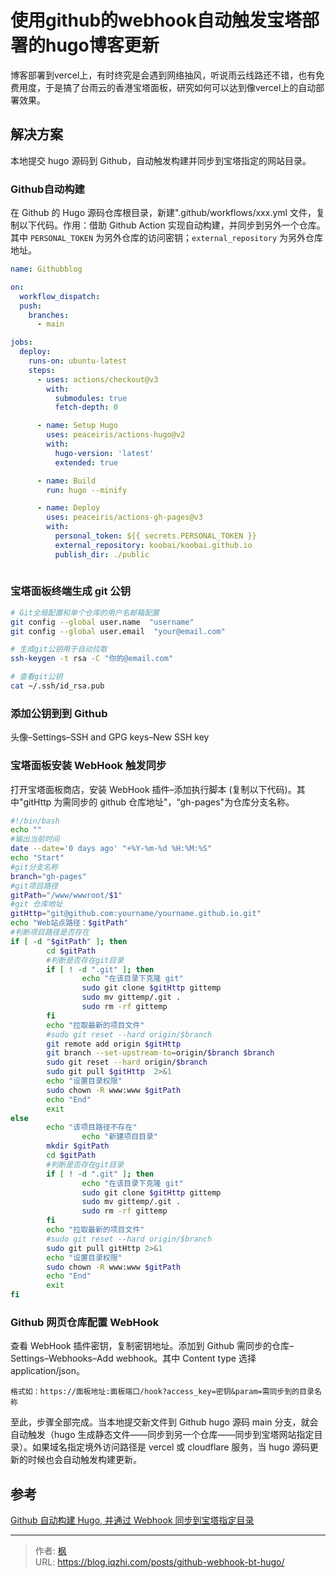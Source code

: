 # 使用github的webhook自动触发宝塔部署的hugo博客更新


博客部署到vercel上，有时终究是会遇到网络抽风，听说雨云线路还不错，也有免费用度，于是搞了台雨云的香港宝塔面板，研究如何可以达到像vercel上的自动部署效果。

<!--more-->

## 解决方案

本地提交 hugo 源码到 Github，自动触发构建并同步到宝塔指定的网站目录。

### Github自动构建

在 Github 的 Hugo 源码仓库根目录，新建".github/workflows/xxx.yml 文件，复制以下代码。作用：借助 Github Action 实现自动构建，并同步到另外一个仓库。其中 `PERSONAL_TOKEN` 为另外仓库的访问密钥；`external_repository` 为另外仓库地址。

```yml
name: Githubblog

on:
  workflow_dispatch:
  push:
    branches:
      - main

jobs:
  deploy:
    runs-on: ubuntu-latest
    steps:
      - uses: actions/checkout@v3
        with:
          submodules: true
          fetch-depth: 0

      - name: Setup Hugo
        uses: peaceiris/actions-hugo@v2
        with:
          hugo-version: 'latest'
          extended: true

      - name: Build
        run: hugo --minify

      - name: Deploy
        uses: peaceiris/actions-gh-pages@v3
        with:
          personal_token: ${{ secrets.PERSONAL_TOKEN }}
          external_repository: koobai/koobai.github.io
          publish_dir: ./public
          
```

### 宝塔面板终端生成 git 公钥

```bash
# Git全局配置和单个仓库的用户名邮箱配置
git config --global user.name  "username"
git config --global user.email  "your@email.com"

# 生成git公钥用于自动拉取
ssh-keygen -t rsa -C "你的@email.com"

# 查看git公钥
cat ~/.ssh/id_rsa.pub
```
### 添加公钥到到 Github

头像–Settings–SSH and GPG keys–New SSH key

### 宝塔面板安装 WebHook 触发同步

打开宝塔面板商店，安装 WebHook 插件–添加执行脚本 (复制以下代码)。其中"gitHttp 为需同步的 github 仓库地址"，“gh-pages"为仓库分支名称。

```bash
#!/bin/bash
echo ""
#输出当前时间
date --date='0 days ago' "+%Y-%m-%d %H:%M:%S"
echo "Start"
#git分支名称
branch="gh-pages"
#git项目路径
gitPath="/www/wwwroot/$1"
#git 仓库地址
gitHttp="git@github.com:yourname/yourname.github.io.git"
echo "Web站点路径：$gitPath"
#判断项目路径是否存在
if [ -d "$gitPath" ]; then
        cd $gitPath
        #判断是否存在git目录
        if [ ! -d ".git" ]; then
                echo "在该目录下克隆 git"
                sudo git clone $gitHttp gittemp
                sudo mv gittemp/.git .
                sudo rm -rf gittemp
        fi
        echo "拉取最新的项目文件"
        #sudo git reset --hard origin/$branch
        git remote add origin $gitHttp
        git branch --set-upstream-to=origin/$branch $branch
        sudo git reset --hard origin/$branch
        sudo git pull $gitHttp  2>&1
        echo "设置目录权限"
        sudo chown -R www:www $gitPath
        echo "End"
        exit
else
        echo "该项目路径不存在"
                echo "新建项目目录"
        mkdir $gitPath
        cd $gitPath
        #判断是否存在git目录
        if [ ! -d ".git" ]; then
                echo "在该目录下克隆 git"
                sudo git clone $gitHttp gittemp
                sudo mv gittemp/.git .
                sudo rm -rf gittemp
        fi
        echo "拉取最新的项目文件"
        #sudo git reset --hard origin/$branch
        sudo git pull gitHttp 2>&1
        echo "设置目录权限"
        sudo chown -R www:www $gitPath
        echo "End"
        exit
fi
```

### Github 网页仓库配置 WebHook

查看 WebHook 插件密钥，复制密钥地址。添加到 Github 需同步的仓库–Settings–Webhooks–Add webhook。其中 Content type 选择 application/json。

```
格式如：https://面板地址:面板端口/hook?access_key=密钥&param=需同步到的目录名称
```

至此，步骤全部完成。当本地提交新文件到 Github hugo 源码 main 分支，就会自动触发（hugo 生成静态文件——同步到另一个仓库——同步到宝塔网站指定目录）。如果域名指定境外访问路径是 vercel 或 cloudflare 服务，当 hugo 源码更新的时候也会自动触发构建更新。

## 参考

[Github 自动构建 Hugo, 并通过 Webhook 同步到宝塔指定目录](https://koobai.com/hugo_action_webhooks/)


---

> 作者: [枫](https://github.com/qiuzhi)  
> URL: https://blog.iqzhi.com/posts/github-webhook-bt-hugo/  

